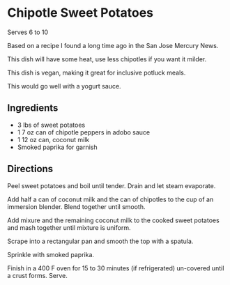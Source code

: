# Chipotle Sweet Potatoes

Serves 6 to 10

Based on a recipe I found a long time ago in the San Jose Mercury News.

This dish will have some heat, use less chipotles if you want it milder.

This dish is vegan, making it great for inclusive potluck meals.

This would go well with a yogurt sauce. 

## Ingredients

* 3 lbs of sweet potatoes
* 1 7 oz can of chipotle peppers in adobo sauce
* 1 12 oz can, coconut milk
* Smoked paprika for garnish

## Directions

Peel sweet potatoes and boil until tender. Drain and let steam evaporate. 

Add half a can of coconut milk and the can of chipotles to the cup of an immersion blender. Blend together until smooth. 

Add mixure and the remaining coconut milk to the cooked sweet potatoes and mash together until mixture is uniform. 

Scrape into a rectangular pan and smooth the top with a spatula. 

Sprinkle with smoked paprika. 

Finish in a 400 F oven for 15 to 30 minutes (if refrigerated) un-covered until a crust forms. Serve.
